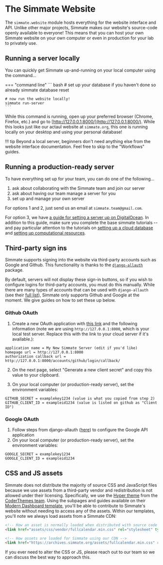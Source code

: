 # The Simmate Website

The `simmate.website` module hosts everything for the website interface and API. 
Unlike other major projects, Simmate makes our website's source-code openly 
available to everyone! This means that you can host your own Simmate website on 
your own computer or even in production for your lab to privately use.


## Running a server locally

You can quickly get Simmate up-and-running on your local computer using the command...

=== "command line"
    ``` bash
    # set up your database if you haven't done so already
    simmate database reset
    
    # now run the website locally!
    simmate run-server
    ```

While this command is running, open up your preferred browser (Chrome, Firefox, etc.) and go to [http://127.0.0.1:8000/](http://127.0.0.1:8000/). While this looks just like our actaul website at `simmate.org`, this one is running locally on your desktop and using your personal database!

!!! tip
    Beyond a local server, beginners don't need anything else from the website 
    interface documentation. Feel free to skip to the "Workflows" guides.


## Running a production-ready server

To have everything set up for your team, you can do one of the following...

1. ask about collaborating with the Simmate team and join our server
2. ask about having our team manage a server for you
3. set up and manage your own server

For options 1 and 2, just send us an email at `simmate.team@gmail.com`.

For option 3, we have [a guide for setting a server up on DigitalOcean](https://github.com/jacksund/simmate/tree/main/.do). In addition to this guide, make sure you complete the base simmate tutorials -- and pay particular attention to the tutorials on [setting up a cloud database](https://github.com/jacksund/simmate/blob/main/tutorials/08_Use_a_cloud_database.md) and [setting up computational resources](https://github.com/jacksund/simmate/blob/main/tutorials/09_Add_computational_resources.md).

## Third-party sign ins

Simmate supports signing into the website via third-party accounts such as Google and Github. This functionality is thanks to the [`django-allauth`](https://github.com/pennersr/django-allauth) package.

By default, servers will not display these sign-in buttons, so if you wish to configure logins for third-party accounts, you must do this manually. While there are many types of accounts that can be used with `django-allauth` (see their [full list](https://django-allauth.readthedocs.io/en/latest/providers.html)), Simmate only supports Github and Google at the moment. We give guides on how to set these up below.

### Github OAuth

1. Create a new OAuth application with [this link](https://github.com/settings/applications/new) and the following information (note we are using `http://127.0.0.1:8000`, which is your local test server. Replace this with the link to your cloud server if it's available.):

```
application name = My New Simmate Server (edit if you'd like)
homepage url = http://127.0.0.1:8000
authorization callback url = http://127.0.0.1:8000/accounts/github/login/callback/
```

2. On the next page, select "Generate a new client secret" and copy this value to your clipboard.

3. On your local computer (or production-ready server), set the environment variables:
```
GITHUB_SECRET = examplekey1234 (value is what you copied from step 2)
GITHUB_CLIENT_ID = exampleid1234 (value is listed on github as "Client ID")
```

### Google OAuth

1. Follow steps from django-allauth ([here](https://django-allauth.readthedocs.io/en/latest/providers.html#google)) to configure the Google API application
2. On your local computer (or production-ready server), set the environment variables:
```
GOOGLE_SECRET = examplekey1234
GOOGLE_CLIENT_ID = exampleid1234
```

## CSS and JS assets

Simmate does not distribute the majority of source CSS and JavaScript files because we use assets from a third-party vendor and redistribution is not allowed under their licensing. Specifically, we use the [Hyper theme](https://themes.getbootstrap.com/product/hyper-responsive-admin-dashboard-template/) from the [CoderThemes team](https://coderthemes.com/). Using the subpages and guides available on their [Modern Dashboard template](https://coderthemes.com/hyper/modern/index.html), you'll be able to contribute to Simmate's website without needing to access any of the assets. Within our templates, you'll note we always load assets from a Simmate CDN:

``` html
<!-- How an asset is normally loaded when distributed with source code -->
<link href="assets/css/vendor/fullcalendar.min.css" rel="stylesheet" type="text/css" />

<!-- How assets are loaded for Simmate using our CDN -->
<link href="https://archives.simmate.org/assets/fullcalendar.min.css" rel="stylesheet" type="text/css" />
```

If you ever need to alter the CSS or JS, please reach out to our team so we can discuss the best way to approach this.
